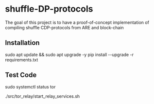 # shuffle-DP-protocols

The goal of this project is to have a proof-of-concept implementation of compiling shuffle CDP-protocols from ARE and block-chain


## Installation
sudo apt update && sudo apt upgrade -y
pip install --upgrade -r requirements.txt


## Test Code
sudo systemctl status tor


./src/tor_relay/start_relay_services.sh